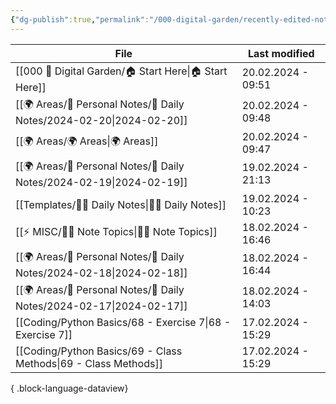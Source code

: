 ```yaml
---
{"dg-publish":true,"permalink":"/000-digital-garden/recently-edited-notes/","dgPassFrontmatter":true,"noteIcon":"3","created":"2023-12-14T09:05:52.599+05:30","updated":"2023-12-14T09:12:44.868+05:30"}
---
```


| File                                                                    | Last modified      |
| ----------------------------------------------------------------------- | ------------------ |
| [[000 🏡 Digital Garden/🏠 Start Here\|🏠 Start Here]]               | 20.02.2024 - 09:51 |
| [[🌍 Areas/📧 Personal Notes/📓 Daily Notes/2024-02-20\|2024-02-20]] | 20.02.2024 - 09:48 |
| [[🌍 Areas/🌍 Areas\|🌍 Areas]]                                      | 20.02.2024 - 09:47 |
| [[🌍 Areas/📧 Personal Notes/📓 Daily Notes/2024-02-19\|2024-02-19]] | 19.02.2024 - 21:13 |
| [[Templates/✍🏻 Daily Notes\|✍🏻 Daily Notes]]                       | 19.02.2024 - 10:23 |
| [[⚡ MISC/✍🏻 Note Topics\|✍🏻 Note Topics]]                          | 18.02.2024 - 16:46 |
| [[🌍 Areas/📧 Personal Notes/📓 Daily Notes/2024-02-18\|2024-02-18]] | 18.02.2024 - 16:44 |
| [[🌍 Areas/📧 Personal Notes/📓 Daily Notes/2024-02-17\|2024-02-17]] | 18.02.2024 - 14:03 |
| [[Coding/Python Basics/68 - Exercise 7\|68 - Exercise 7]]            | 17.02.2024 - 15:29 |
| [[Coding/Python Basics/69 - Class Methods\|69 - Class Methods]]      | 17.02.2024 - 15:29 |

{ .block-language-dataview}
